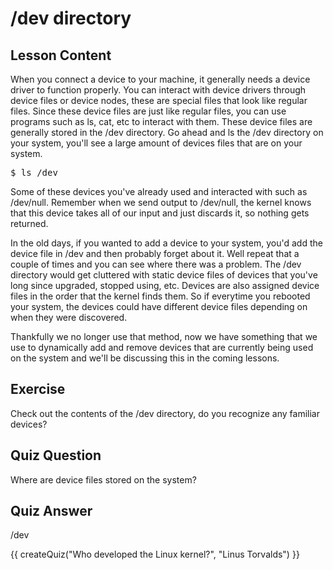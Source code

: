 # /dev directory

## Lesson Content

When you connect a device to your machine, it generally needs a device driver to function properly. You can interact with device drivers through device files or device nodes, these are special files that look like regular files. Since these device files are just like regular files, you can use programs such as ls, cat, etc to interact with them. These device files are generally stored in the /dev directory. Go ahead and ls the /dev directory on your system, you'll see a large amount of devices files that are on your system. 

<pre>$ ls /dev </pre>

Some of these devices you've already used and interacted with such as /dev/null. Remember when we send output to /dev/null, the kernel knows that this device takes all of our input and just discards it, so nothing gets returned.

In the old days, if you wanted to add a device to your system, you'd add the device file in /dev and then probably forget about it. Well repeat that a couple of times and you can see where there was a problem. The /dev directory would get cluttered with static device files of devices that you've long since upgraded, stopped using, etc. Devices are also assigned device files in the order that the kernel finds them. So if everytime you rebooted your system, the devices could have different device files depending on when they were discovered.

Thankfully we no longer use that method, now we have something that we use to dynamically add and remove devices that are currently being used on the system and we'll be discussing this in the coming lessons.

## Exercise

Check out the contents of the /dev directory, do you recognize any familiar devices? 

## Quiz Question

Where are device files stored on the system?

## Quiz Answer

/dev
<script src="../quiz.js"></script>

<div id="quiz">
  {{ createQuiz("Who developed the Linux kernel?", "Linus Torvalds") }}
</div>

